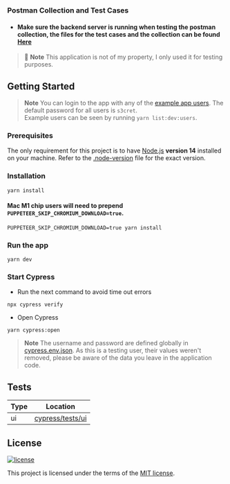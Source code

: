 ### Postman Collection and Test Cases
- #### Make sure the backend server is running when testing the postman collection, the files for the test cases and the collection can be found [Here](https://drive.google.com/drive/folders/1uoFPsRXI-Kt-8vIUXeoyOA9md9YiaG9Y?usp=sharing)

> 🚩 **Note**
> This application is not of my property, I only used it for testing purposes.

## Getting Started

> **Note**
> You can login to the app with any of the [example app users](./data/database.json#L2). The default password for all users is `s3cret`.  
> Example users can be seen by running `yarn list:dev:users`.

### Prerequisites

The only requirement for this project is to have [Node.js](https://nodejs.org/en/) **version 14** installed on your machine. Refer to the [.node-version](./.node-version) file for the exact version.

### Installation

```shell
yarn install
```

#### Mac M1 chip users will need to prepend `PUPPETEER_SKIP_CHROMIUM_DOWNLOAD=true`.

```shell
PUPPETEER_SKIP_CHROMIUM_DOWNLOAD=true yarn install
```

### Run the app

```shell
yarn dev
```

### Start Cypress

- Run the next command to avoid time out errors

```shell
npx cypress verify
```

- Open Cypress


```shell
yarn cypress:open
```

> **Note**
> The username and password are defined globally in [cypress.env.json](./cypress.env.json). As this is a testing user, their values weren't removed, please be aware of the data you leave in the application code.

## Tests

| Type | Location                               |
| ---- | -------------------------------------- |
| ui   | [cypress/tests/ui](./cypress/tests/ui) |

## License

[![license](https://img.shields.io/badge/license-MIT-green.svg)](https://github.com/cypress-io/cypress/blob/master/LICENSE)

This project is licensed under the terms of the [MIT license](/LICENSE).
